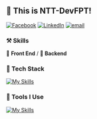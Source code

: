 ## 👋 This is NTT-DevFPT!

[![Facebook](https://img.shields.io/badge/-ProgramZmh-black?labelColor=black&logo=facebook&logoColor=white&style=flat-square)](https://www.facebook.com/profile.php?id=100029723738561)
[![LinkedIn](https://img.shields.io/badge/-ProgramZmh-black?labelColor=black&logo=linkedin&logoColor=white&style=flat-square)](https://www.linkedin.com/in/t%C3%A0i-nguy%E1%BB%85n-813053294/)
[![email](https://img.shields.io/badge/-zmh@lightxi.com-black?labelColor=black&logo=gmail&logoColor=white&style=flat-square)](mailto:thanhtai10903@gmail.com)


### ⚒ Skills
🥪 **Front End** / 🥗 **Backend** 

### 🍉 Tech Stack
[![My Skills](https://skillicons.dev/icons?i=arduino,nodejs,react,tailwindcss,redux,bootstrap,html,css,js,ts,scss,spring)](https://skillicons.dev)

### 🔨 Tools I Use
[![My Skills](https://skillicons.dev/icons?i=mysql,redis,postgresql,docker,kubernetes,nginx,git,npm,vite,webpack,github,githubactions,figma,aws,azure,cloudflare,vercel,netlify,heroku)](https://skillicons.dev)
